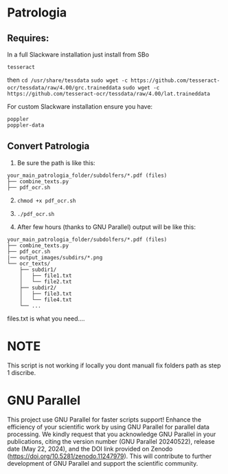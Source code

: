# Patrologia


## Requires: 
In a full Slackware installation just install from SBo

```
tesseract
```
then 
`cd /usr/share/tessdata`
`sudo wget -c https://github.com/tesseract-ocr/tessdata/raw/4.00/grc.traineddata`
`sudo wget -c https://github.com/tesseract-ocr/tessdata/raw/4.00/lat.traineddata`

For custom Slackware installation ensure you have:
```
poppler
poppler-data
```

## Convert Patrologia 
1. Be sure the path is like this:

```
your_main_patrologia_folder/subdolfers/*.pdf (files)
├── combine_texts.py
├── pdf_ocr.sh

```

2. `chmod +x pdf_ocr.sh`
3. `./pdf_ocr.sh`


4. After few hours (thanks to GNU Parallel) output will be like this:
```
your_main_patrologia_folder/subdolfers/*.pdf (files)
├── combine_texts.py
├── pdf_ocr.sh
|── output_images/subdirs/*.png
└── ocr_texts/
    ├── subdir1/
    │   ├── file1.txt
    │   └── file2.txt
    ├── subdir2/
    │   ├── file3.txt
    │   └── file4.txt
    └── ...
```

files.txt is what you need....



# NOTE
This script is not working if locally you dont manuall fix folders path as step 1 discribe.  

#  GNU Parallel
This project use  GNU Parallel for faster scripts support! 
Enhance the efficiency of your scientific work by using GNU Parallel for parallel data processing. We kindly request that you acknowledge GNU Parallel in your publications, citing the version number (GNU Parallel 20240522), release date (May 22, 2024), and the DOI link provided on Zenodo (https://doi.org/10.5281/zenodo.11247979). This will contribute to further development of GNU Parallel and support the scientific community.
